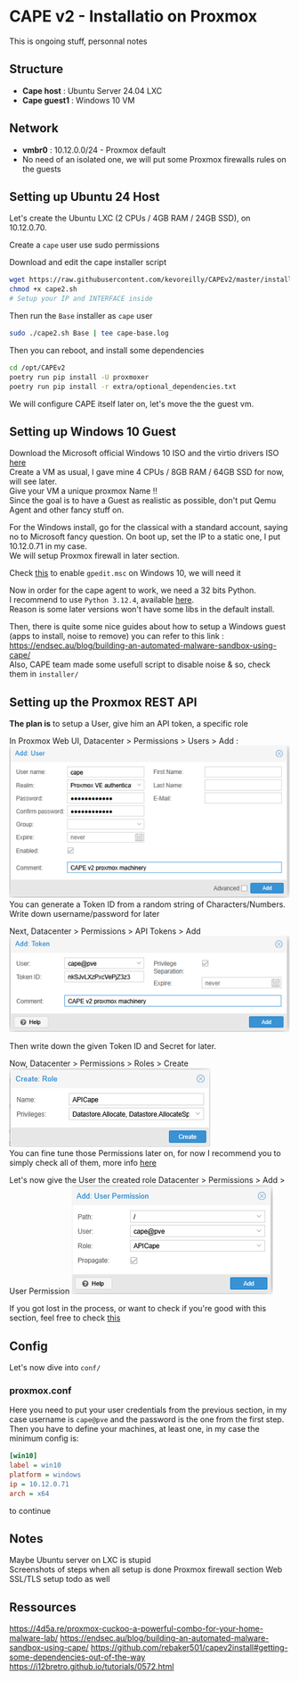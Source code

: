 # CAPE v2 - Installatio on Proxmox

This is ongoing stuff, personnal notes

## Structure

- **Cape host** : Ubuntu Server 24.04 LXC
- **Cape guest1** : Windows 10 VM

## Network

- **vmbr0** : 10.12.0.0/24 - Proxmox default
- No need of an isolated one, we will put some Proxmox firewalls rules on the guests

## Setting up Ubuntu 24 Host

Let's create the Ubuntu LXC (2 CPUs / 4GB RAM / 24GB SSD), on 10.12.0.70.

Create a ```cape``` user use sudo permissions

Download and edit the cape installer script

```bash
wget https://raw.githubusercontent.com/kevoreilly/CAPEv2/master/installer/cape2.sh
chmod +x cape2.sh
# Setup your IP and INTERFACE inside
```

Then run the ```Base``` installer as ```cape``` user

```bash
sudo ./cape2.sh Base | tee cape-base.log
```
Then you can reboot, and install some dependencies

```bash
cd /opt/CAPEv2
poetry run pip install -U proxmoxer
poetry run pip install -r extra/optional_dependencies.txt
```

We will configure CAPE itself later on, let's move the the guest vm.

## Setting up Windows 10 Guest

Download the Microsoft official Windows 10 ISO and the virtio drivers ISO [here](https://fedorapeople.org/groups/virt/virtio-win/direct-downloads/stable-virtio/virtio-win.iso)\
Create a VM as usual, I gave mine 4 CPUs / 8GB RAM / 64GB SSD for now, will see later.  
Give your VM a unique proxmox Name !!  
Since the goal is to have a Guest as realistic as possible, don't put Qemu Agent and other fancy stuff on.

For the Windows install, go for the classical with a standard account, saying no to Microsoft fancy question.
On boot up, set the IP to a static one, I put 10.12.0.71 in my case.  
We will setup Proxmox firewall in later section.

Check [this](https://www.informatiweb.net/tutoriels/informatique/windows/windows-10-11-ajouter-l-editeur-de-gpo-gpedit-msc-sous-windows-famille.html) to enable ```gpedit.msc``` on Windows 10, we will need it

Now in order for the cape agent to work, we need a 32 bits Python.  
I recommend to use ```Python 3.12.4```, available [here](https://www.python.org/downloads/release/python-3124/).  
Reason is some later versions won't have some libs in the default install.

Then, there is quite some nice guides about how to setup a Windows guest (apps to install, noise to remove) you can refer to this link : https://endsec.au/blog/building-an-automated-malware-sandbox-using-cape/  
Also, CAPE team made some usefull script to disable noise & so, check them in ```installer/```

## Setting up the Proxmox REST API

**The plan is** to setup a User, give him an API token, a specific role

In Proxmox Web UI, Datacenter > Permissions > Users > Add :  
![Proxmox API user creation](imgs/pve_useradd.png)  
You can generate a Token ID from a random string of Characters/Numbers.  
Write down username/password for later

Next,  Datacenter > Permissions > API Tokens > Add
![API token creation](imgs/pve_apiadd.png)

Then write down the given Token ID and Secret for later. 

Now, Datacenter > Permissions > Roles > Create
![Role creation](imgs/pve_roleadd.png)  
You can fine tune those Permissions later on, for now I recommend you to simply check all of them, more info [here](https://pve.proxmox.com/pve-docs/pve-admin-guide.html#pveum_permission_management)  

Let's now give the User the created role
Datacenter > Permissions > Add > User Permission
![Permission creation](imgs/pve_permissionadd.png)  



If you got lost in the process, or want to check if you're good with this section, feel free to check [this](https://i12bretro.github.io/tutorials/0572.html)

## Config

Let's now dive into ```conf/```

### proxmox.conf

Here you need to put your user credentials from the previous section, in my case username is ```cape@pve``` and the password is the one from the first step.  
Then you have to define your machines, at least one, in my case the minimum config is:
```ini
[win10]
label = win10
platform = windows
ip = 10.12.0.71
arch = x64
```
to continue



## Notes

Maybe Ubuntu server on LXC is stupid  
Screenshots of steps when all setup is done
Proxmox firewall section
Web SSL/TLS setup todo as well

## Ressources

https://4d5a.re/proxmox-cuckoo-a-powerful-combo-for-your-home-malware-lab/
https://endsec.au/blog/building-an-automated-malware-sandbox-using-cape/
https://github.com/rebaker501/capev2install#getting-some-dependencies-out-of-the-way  
https://i12bretro.github.io/tutorials/0572.html